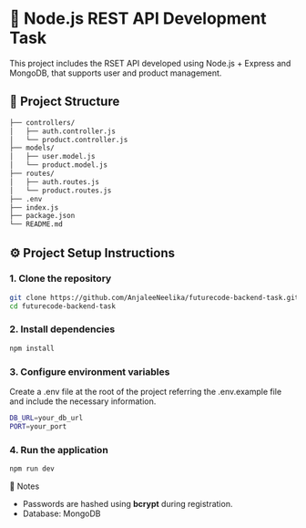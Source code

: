 # 🚀 Node.js REST API Development Task

This project includes the RSET API developed using Node.js + Express and MongoDB, that supports user and product management.

## 📂 Project Structure
```bash
├── controllers/
│   ├── auth.controller.js
│   └── product.controller.js
├── models/
│   ├── user.model.js
│   └── product.model.js
├── routes/
│   ├── auth.routes.js
│   └── product.routes.js
├── .env
├── index.js
├── package.json
└── README.md
```

## ⚙️ Project Setup Instructions

### 1. Clone the repository
```bash
git clone https://github.com/AnjaleeNeelika/futurecode-backend-task.git
cd futurecode-backend-task
```

### 2. Install dependencies
```bash
npm install
```

### 3. Configure environment variables
Create a .env file at the root of the project referring the .env.example file and include the necessary information.
```bash
DB_URL=your_db_url
PORT=your_port
```

### 4. Run the application
```bash
npm run dev
```

📝 Notes
  * Passwords are hashed using **bcrypt** during registration.
  * Database: MongoDB

